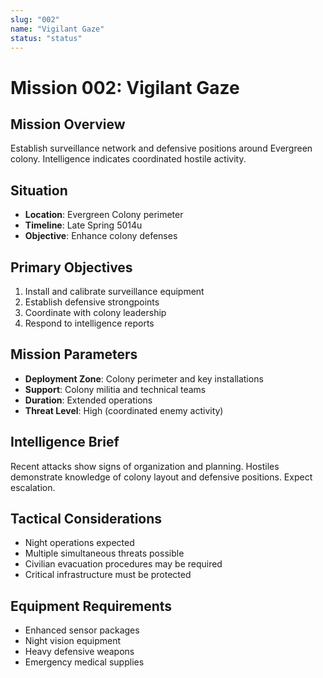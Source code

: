 ```yaml
---
slug: "002"
name: "Vigilant Gaze"
status: "status"
---
```


# Mission 002: Vigilant Gaze

## Mission Overview
Establish surveillance network and defensive positions around Evergreen colony. Intelligence indicates coordinated hostile activity.

## Situation
- **Location**: Evergreen Colony perimeter
- **Timeline**: Late Spring 5014u
- **Objective**: Enhance colony defenses

## Primary Objectives
1. Install and calibrate surveillance equipment
2. Establish defensive strongpoints
3. Coordinate with colony leadership
4. Respond to intelligence reports

## Mission Parameters
- **Deployment Zone**: Colony perimeter and key installations
- **Support**: Colony militia and technical teams
- **Duration**: Extended operations
- **Threat Level**: High (coordinated enemy activity)

## Intelligence Brief
Recent attacks show signs of organization and planning. Hostiles demonstrate knowledge of colony layout and defensive positions. Expect escalation.

## Tactical Considerations
- Night operations expected
- Multiple simultaneous threats possible
- Civilian evacuation procedures may be required
- Critical infrastructure must be protected

## Equipment Requirements
- Enhanced sensor packages
- Night vision equipment
- Heavy defensive weapons
- Emergency medical supplies
